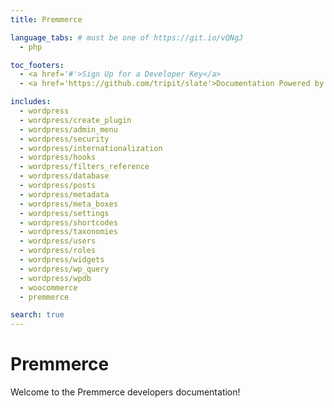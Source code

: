 ```yaml
---
title: Premmerce

language_tabs: # must be one of https://git.io/vQNgJ
  - php

toc_footers:
  - <a href='#'>Sign Up for a Developer Key</a>
  - <a href='https://github.com/tripit/slate'>Documentation Powered by Slate</a>

includes:
  - wordpress
  - wordpress/create_plugin
  - wordpress/admin_menu
  - wordpress/security
  - wordpress/internationalization
  - wordpress/hooks
  - wordpress/filters_reference
  - wordpress/database
  - wordpress/posts
  - wordpress/metadata
  - wordpress/meta_boxes
  - wordpress/settings
  - wordpress/shortcodes
  - wordpress/taxonomies
  - wordpress/users
  - wordpress/roles
  - wordpress/widgets
  - wordpress/wp_query
  - wordpress/wpdb
  - woocommerce
  - premmerce

search: true
---
```


# Premmerce

Welcome to the Premmerce developers documentation!
